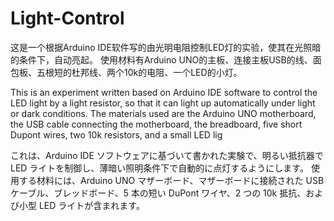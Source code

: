# Light-Control
这是一个根据Arduino IDE软件写的由光明电阻控制LED灯的实验，使其在光照暗的条件下，自动亮起。
使用材料有Arduino UNO的主板、连接主板USB的线、面包板、五根短的杜邦线、两个10k的电阻、一个LED的小灯。


This is an experiment written based on Arduino IDE software to control the LED light by a light resistor, so that it can light up automatically under light or dark conditions.
The materials used are the Arduino UNO motherboard, the USB cable connecting the motherboard, the breadboard, five short Dupont wires, two 10k resistors, and a small LED lig


これは、Arduino IDE ソフトウェアに基づいて書かれた実験で、明るい抵抗器で LED ライトを制御し、薄暗い照明条件下で自動的に点灯するようにします。
使用する材料には、Arduino UNO マザーボード、マザーボードに接続された USB ケーブル、ブレッドボード、5 本の短い DuPont ワイヤ、2 つの 10k 抵抗、および小型 LED ライトが含まれます。
